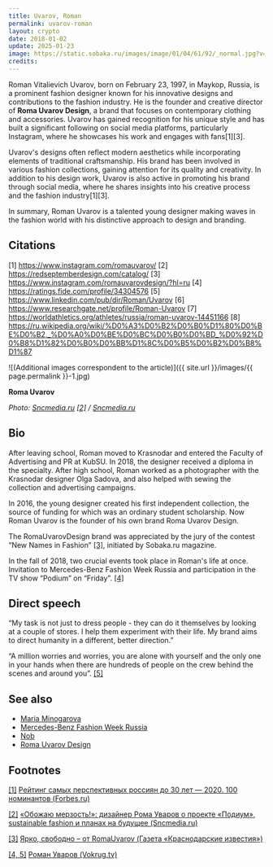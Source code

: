 ```yaml
---
title: Uvarov, Roman
permalink: uvarov-roman
layout: crypto
date: 2018-01-02
update: 2025-01-23
image: https://static.sobaka.ru/images/image/01/04/61/92/_normal.jpg?v=1541962879
credits:
---
```


Roman Vitalievich Uvarov, born on February 23, 1997, in Maykop, Russia, is a prominent fashion designer known for his innovative designs and contributions to the fashion industry. He is the founder and creative director of **Roma Uvarov Design**, a brand that focuses on contemporary clothing and accessories. Uvarov has gained recognition for his unique style and has built a significant following on social media platforms, particularly Instagram, where he showcases his work and engages with fans[1][3].

Uvarov's designs often reflect modern aesthetics while incorporating elements of traditional craftsmanship. His brand has been involved in various fashion collections, gaining attention for its quality and creativity. In addition to his design work, Uvarov is also active in promoting his brand through social media, where he shares insights into his creative process and the fashion industry[1][3].

In summary, Roman Uvarov is a talented young designer making waves in the fashion world with his distinctive approach to design and branding.

## Citations

[1] https://www.instagram.com/romauvarov/
[2] https://redseptemberdesign.com/catalog/
[3] https://www.instagram.com/romauvarovdesign/?hl=ru
[4] https://ratings.fide.com/profile/34304576
[5] https://www.linkedin.com/pub/dir/Roman/Uvarov
[6] https://www.researchgate.net/profile/Roman-Uvarov
[7] https://worldathletics.org/athletes/russia/roman-uvarov-14451166
[8] https://ru.wikipedia.org/wiki/%D0%A3%D0%B2%D0%B0%D1%80%D0%BE%D0%B2,_%D0%A0%D0%BE%D0%BC%D0%B0%D0%BD_%D0%92%D0%B8%D1%82%D0%B0%D0%BB%D1%8C%D0%B5%D0%B2%D0%B8%D1%87

![(Additional images correspondent to the article)]({{ site.url }}/images/{{ page.permalink }}-1.jpg)

**Roma Uvarov**

*Photo: [Sncmedia.ru](http://www.sncmedia.ru/fashion/obozhayu-merzost-dizayner-roma-uvarov-o-proekte-podium-sustainable-fashion-i-planakh-na-budushchee/) <span id="a2">[\[2\]](#f2)</span> / [Sncmedia.ru](http://www.sncmedia.ru/fashion/obozhayu-merzost-dizayner-roma-uvarov-o-proekte-podium-sustainable-fashion-i-planakh-na-budushchee/)*

## Bio

After leaving school, Roman moved to Krasnodar and entered the Faculty of Advertising and PR at KubSU. In 2018, the designer received a diploma in the specialty. After high school, Roman worked as a photographer with the Krasnodar designer Olga Sadova, and also helped with sewing the collection and advertising campaigns.

In 2016, the young designer created his first independent collection, the source of funding for which was an ordinary student scholarship. Now Roman Uvarov is the founder of his own brand Roma Uvarov Design.

The RomaUvarovDesign brand was appreciated by the jury of the contest “New Names in Fashion” <span id="a3">[\[3\]](#f3)</span>, initiated by Sobaka.ru magazine.

In the fall of 2018, two crucial events took place in Roman's life at once. Invitation to Mercedes-Benz Fashion Week Russia and participation in the TV show “Podium” on “Friday”. <span id="a4">[\[4\]](#f4)</span>

## Direct speech

“My task is not just to dress people - they can do it themselves by looking at a couple of stores. I help them experiment with their life. My brand aims to direct humanity in a different, better direction.”

“A million worries and worries, you are alone with yourself and the only one in your hands when there are hundreds of people on the crew behind the scenes and around you”. <span id="a5">[\[5\]](#f5)</span>

## See also

+ [Maria Minogarova](minogarova-maria)
+ [Mercedes-Benz Fashion Week Russia](mercedes-benz-fashion-week-russia)
+ [Nob](nob)
+ [Roma Uvarov Design](roma-uvarov-design)

## Footnotes

[[1]](#a1) <span id="f1"></span> [Рейтинг самых перспективных россиян до 30 лет — 2020. 100 номинантов (Forbes.ru)](https://www.forbes.ru/karera-i-svoy-biznes/398605-reyting-samyh-perspektivnyh-rossiyan-do-30-let-2020-100-nominantov)

[[2]](#a2) <span id="f2"></span> [«Обожаю мерзость!»: дизайнер Рома Уваров о проекте «Подиум», sustainable fashion и планах на будущее (Sncmedia.ru)](http://www.sncmedia.ru/fashion/obozhayu-merzost-dizayner-roma-uvarov-o-proekte-podium-sustainable-fashion-i-planakh-na-budushchee/)

[[3]](#a3) <span id="f3"></span> [Ярко, свободно – от RomaUvarov (Газета «Краснодарские известия»)](http://ki-news.ru/2018/04/04/yarko-svobodno-ot-romauvarov-/)

[[4, 5]](#a4) <span id="f4"></span> [Роман Уваров (Vokrug.tv)](https://www.vokrug.tv/person/show/roman_uvarov/)
